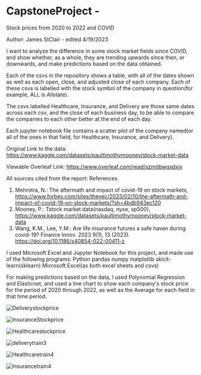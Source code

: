 # CapstoneProject - 

Stock prices from 2020 to 2022 and COVID

Author: James StClair - edited 4/19/2023

I want to analyze the difference in some stock market fields since COVID, and show whether, as a whole, they are trending upwards since then, or downwards, and make predictions based on the data obtained. 

Each of the csvs in the repository shows a table, with all of the dates shown as well as each open, close, and adjusted close of each company. Each of these csvs is labelled with the stock symbol of the company in question(for example, ALL is Allstate).

The csvs labelled Healthcare, Insurance, and Delivery are those same dates across each csv, and the close of each business day, to be able to compare the companies to each other better at the end of each day. 

Each jupyter notebook file contains a scatter plot of the company named(or all of the ones in that field, for Healthcare, Insurance, and Delivery).


Original Link to the data: https://www.kaggle.com/datasets/paultimothymooney/stock-market-data 


Viewable Overleaf Link: https://www.overleaf.com/read/szmdbwqxdxjx 

All sources cited from the report: 
References
1. Mehrotra, N.: The aftermath and impact of covid-19 on stock markets, https://www.forbes.com/sites/theyec/2023/02/10/the-aftermath-and-impact-of-covid-19-on-stock-markets/?sh=4bdb943ec120
2. Mooney, P.: Tstock market data(nasdaq, nyse, sp500),
https://www.kaggle.com/datasets/paultimothymooney/stock-market-data
3. Wang, K.M., Lee, Y.M.: Are life insurance futures a safe haven during covid-19?
Finance Innov. 2023 9(1), 13 (2023). https://doi.org/10.1186/s40854-022-00411-z

I used Microsoft Excel and Jupyter Notebook for this project, and made use of the following programs:
  Python
  pandas
  numpy
  matplotlib
  skicit-learn(sklearn)
  Microsoft Excel(as both excel sheets and csvs)
  
For making predictions based on the data, I used Polynomial Regression and Elasticnet, and used a line chart to show each company's stock price for the period of 2020 through 2022, as well as the Average for each field in that time period. 

![Deliverystockprice](https://user-images.githubusercontent.com/111580524/233685854-47f4bedd-a9bf-44d2-abab-1ff44a538659.png)

![InsuranceStockprice](https://user-images.githubusercontent.com/111580524/233685865-7e9e2c0b-a805-4b77-8cde-3516bb031835.png)

![Healthcarestockprice](https://user-images.githubusercontent.com/111580524/233685880-3f961667-7756-4fc0-9bd9-7a7aab3200b1.png)



![deliverytrain3](https://user-images.githubusercontent.com/111580524/233685642-6cb311fa-125d-4e7c-9d22-155c24d2f6ff.png)

![Healthcaretrain4](https://user-images.githubusercontent.com/111580524/233685760-0336f28a-6eb7-44bc-8973-687f332d4853.png)

![Insurancetrain4](https://user-images.githubusercontent.com/111580524/233685797-c9eb497f-e601-4156-8ff5-43e41585a235.png)
